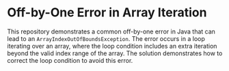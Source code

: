 # Off-by-One Error in Array Iteration

This repository demonstrates a common off-by-one error in Java that can lead to an `ArrayIndexOutOfBoundsException`. The error occurs in a loop iterating over an array, where the loop condition includes an extra iteration beyond the valid index range of the array. The solution demonstrates how to correct the loop condition to avoid this error.